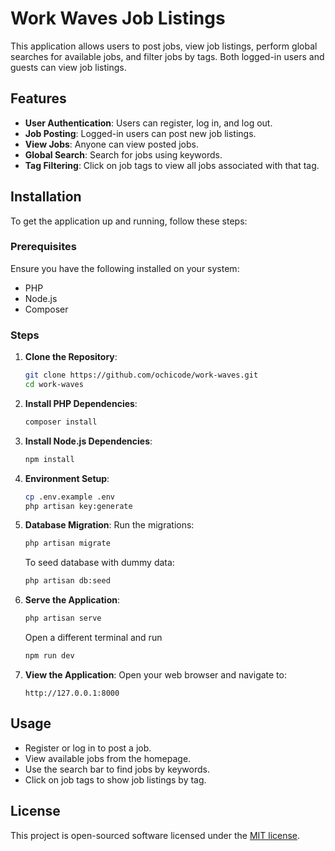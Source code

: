 # Work Waves Job Listings

This application allows users to post jobs, view job listings, perform global searches for available jobs, and filter jobs by tags. Both logged-in users and guests can view job listings.

## Features

-   **User Authentication**: Users can register, log in, and log out.
-   **Job Posting**: Logged-in users can post new job listings.
-   **View Jobs**: Anyone can view posted jobs.
-   **Global Search**: Search for jobs using keywords.
-   **Tag Filtering**: Click on job tags to view all jobs associated with that tag.

## Installation

To get the application up and running, follow these steps:

### Prerequisites

Ensure you have the following installed on your system:

-   PHP
-   Node.js
-   Composer

### Steps

1. **Clone the Repository**:

    ```bash
    git clone https://github.com/ochicode/work-waves.git
    cd work-waves
    ```

2. **Install PHP Dependencies**:

    ```bash
    composer install
    ```

3. **Install Node.js Dependencies**:

    ```bash
    npm install
    ```

4. **Environment Setup**:

    ```bash
    cp .env.example .env
    php artisan key:generate
    ```

5. **Database Migration**:
   Run the migrations:

    ```bash
    php artisan migrate
    ```

    To seed database with dummy data:

    ```bash
    php artisan db:seed
    ```

6. **Serve the Application**:

    ```bash
    php artisan serve
    ```
    Open a different terminal and run
    ```bash
    npm run dev
    ```

7. **View the Application**:
   Open your web browser and navigate to:
    ```
    http://127.0.0.1:8000
    ```

## Usage

-   Register or log in to post a job.
-   View available jobs from the homepage.
-   Use the search bar to find jobs by keywords.
-   Click on job tags to show job listings by tag.

## License

This project is open-sourced software licensed under the [MIT license](https://opensource.org/licenses/MIT).

